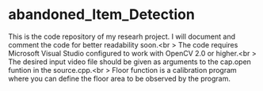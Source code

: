 # abandoned_Item_Detection

This is the code repository of my researh project. I will document and comment the code for better readability soon.<br \>
The code requires Microsoft Visual Studio configured to work with OpenCV 2.0 or higher.<br \>
The desired input video file should be given as arguments to the cap.open funtion in the source.cpp.<br \>
Floor function is a calibration program where you can define the floor area to be observed by the program.
